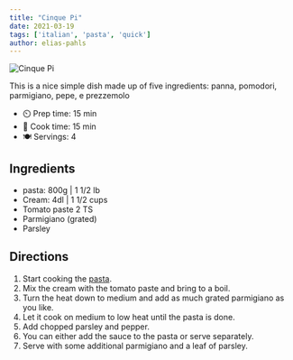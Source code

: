 ```yaml
---
title: "Cinque Pi"
date: 2021-03-19
tags: ['italian', 'pasta', 'quick']
author: elias-pahls
---
```


![Cinque Pi](/pix/cinque-pi.webp)

This is a nice simple dish made up of five ingredients: panna, pomodori, parmigiano, pepe, e prezzemolo

- ⏲️ Prep time: 15 min
- 🍳 Cook time: 15 min
- 🍽️ Servings: 4

## Ingredients

- pasta: 800g | 1 1/2 lb
- Cream: 4dl | 1 1/2 cups
- Tomato paste 2 TS
- Parmigiano (grated)
- Parsley

## Directions

1. Start cooking the [pasta](/pasta).
2. Mix the cream with the tomato paste and bring to a boil.
3. Turn the heat down to medium and add as much grated parmigiano as you like.
4. Let it cook on medium to low heat until the pasta is done.
5. Add chopped parsley and pepper.
6. You can either add the sauce to the pasta or serve separately.
7. Serve with some additional parmigiano and a leaf of parsley.

